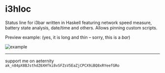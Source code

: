 # i3hloc

Status line for i3bar written in Haskell featuring network speed measure, battery state analysis, date/time and others. Allows pinning custom scripts.

Preview example: (yes, it is long and thin – sorry, this is a _bar_)

![example](https://user-images.githubusercontent.com/35342116/53668565-74811400-3c74-11e9-814f-422692909c0c.jpg)


------------------
support me on aeternity `ak_n84pX8BJsthdZ6XHfki8vSFZsV5EaZjCPCX9iBQ8xRYeefGRo`
